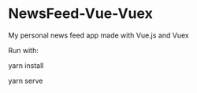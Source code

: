 # NewsFeed-Vue-Vuex
My personal news feed app made with Vue.js and Vuex


Run with:

yarn install

yarn serve
